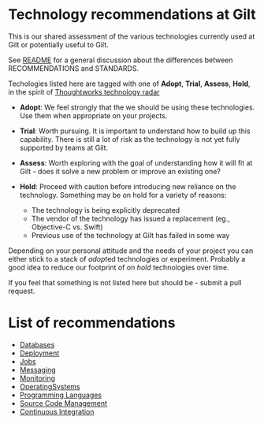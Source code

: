 # Technology recommendations at Gilt

This is our shared assessment of the various technologies
currently used at Gilt or potentially useful to Gilt.

See [README](README.md) for a general discussion about the
differences between RECOMMENDATIONS and STANDARDS.

Techologies listed here are tagged with one of **Adopt**, **Trial**, **Assess**, **Hold**, in the spirit of
[Thoughtworks technology radar](http://www.thoughtworks.com/radar/faq)


- **Adopt**: We feel strongly that the we should be using these
  technologies. Use them when appropriate on your projects.

- **Trial**: Worth pursuing. It is important to understand how to
  build up this capability. There is still a lot of risk as the
  technology is not yet fully supported by teams at Gilt.

- **Assess**: Worth exploring with the goal of understanding how it will
  fit at Gilt - does it solve a new problem or improve an existing one?

- **Hold**: Proceed with caution before introducing new reliance on the technology. Something may be on hold for a variety of reasons:
	- The technology is being explicitly deprecated
	- The vendor of the technology has issued a replacement (eg., Objective-C vs. Swift)
	- Previous use of the technology at Gilt has failed in some way	

Depending on your personal attitude and the needs of your project you can either stick to
a stack of *adopt*ed technologies or experiment. Probably a good idea to reduce our
footprint of on *hold* technologies over time.

If you feel that something is not listed here but should be - submit a pull request.


# List of recommendations

- [Databases](recommendations/Databases.md)
- [Deployment](recommendations/Deployment.md)
- [Jobs](recommendations/Jobs.md)
- [Messaging](recommendations/Messaging.md)
- [Monitoring](recommendations/Monitoring.md)
- [OperatingSystems](recommendations/OperatingSystems.md)
- [Programming Languages](recommendations/ProgrammingLanguages.md)
- [Source Code Management](recommendations/SourceCodeManagement.md)
- [Continuous Integration](recommendations/ContinuousIntegration.md)
